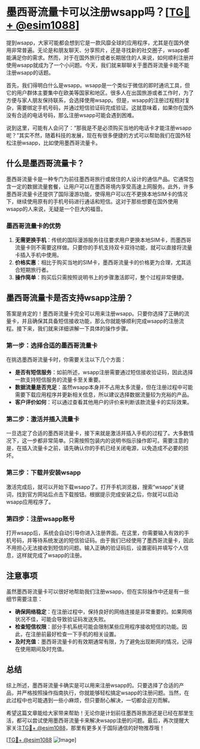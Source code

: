 # 墨西哥流量卡可以注册wsapp吗？[[TG💪+ @esim1088](https://t.me/s/esim1088)]

提到wsapp，大家可能都会想到它是一款风靡全球的应用程序，尤其是在国外使用非常普遍。无论是和朋友聊天、分享照片，还是寻找新的社交圈子，wsapp都能满足你的需求。然而，对于在国外旅行或者长期居住的人来说，如何顺利注册并使用wsapp就成为了一个小问题。今天，我们就来聊聊关于墨西哥流量卡能不能注册wsapp的话题。

首先，我们得明白什么是wsapp。wsapp是一个类似于微信的即时通讯工具，但它的用户群体主要集中在欧美等国家和地区。很多人在出国旅游或者工作时，为了方便与家人朋友保持联系，会选择使用wsapp。但是，wsapp的注册过程相对复杂，需要绑定手机号码，并通过短信验证码完成验证。这就意味着，如果你在国外没有合适的电话号码，那么注册wsapp可能会遇到困难。

说到这里，可能有人会问了：“那我是不是必须购买当地的电话卡才能注册wsapp呢？”其实不然，随着科技的发展，现在有很多便捷的方式可以帮助我们在国外轻松注册wsapp，比如使用墨西哥流量卡。

## 什么是墨西哥流量卡？

墨西哥流量卡是一种专门为前往墨西哥旅行或居住的人设计的通信产品。它通常包含一定的数据流量套餐，让用户可以在墨西哥境内享受高速上网服务。此外，许多墨西哥流量卡还提供了国际漫游功能，使得用户可以在不更换本地SIM卡的情况下，继续使用原有的手机号码进行通话和短信。这对于那些想要在国外使用wsapp的人来说，无疑是一个巨大的福音。

### 墨西哥流量卡的优势

1. **无需更换手机**：传统的国际漫游服务往往要求用户更换本地SIM卡，而墨西哥流量卡则不需要这样做。只要你的手机支持双卡双待功能，就可以直接将流量卡插入手机中使用。
2. **价格实惠**：相比于购买当地的SIM卡，墨西哥流量卡的价格更为合理，尤其适合短期旅行者。
3. **操作简单**：购买后只需按照说明书上的步骤激活即可，整个过程非常便捷。

## 墨西哥流量卡是否支持wsapp注册？

答案是肯定的！墨西哥流量卡完全可以用来注册wsapp。只要你选择了正确的流量卡，并且确保其具备短信接收功能，那么你就能够顺利完成wsapp的注册流程。接下来，我们就来详细讲解一下具体的操作步骤。

### 第一步：选择合适的墨西哥流量卡

在挑选墨西哥流量卡时，你需要关注以下几个方面：

- **是否有短信服务**：如前所述，wsapp注册需要通过短信接收验证码，因此选择一款支持短信服务的流量卡至关重要。
- **数据流量是否充足**：虽然wsapp本身并不占用太多流量，但在注册过程中可能需要下载应用程序并更新相关信息，所以建议选择数据流量较为充裕的产品。
- **客户评价如何**：可以通过查看其他用户的评价来判断该款流量卡的实际效果。

### 第二步：激活并插入流量卡

一旦选定了合适的墨西哥流量卡，接下来就是激活并插入手机的过程了。大多数情况下，这一步都非常简单。只需按照包装内的说明书指示操作即可。需要注意的是，在插入流量卡之前，请先确认你的手机已经关闭电源，以免造成不必要的损坏。

### 第三步：下载并安装wsapp

激活完成后，就可以开始下载wsapp了。打开手机浏览器，搜索“wsapp”关键词，找到官方网站后点击下载按钮。根据提示完成安装之后，你就可以启动wsapp应用程序了。

### 第四步：注册wsapp账号

打开wsapp后，系统会自动引导你进入注册界面。在这里，你需要输入有效的手机号码，并等待系统发送的短信验证码。由于我们已经使用了墨西哥流量卡，因此不用担心无法接收到短信的问题。输入正确的验证码后，设置密码并填写个人信息，这样就完成了wsapp的注册。

## 注意事项

虽然墨西哥流量卡可以很好地帮助我们注册wsapp，但在实际操作中还是有一些细节需要注意：

- **确保网络稳定**：在注册过程中，保持良好的网络连接是非常重要的。如果网络状况不佳，可能会导致验证码发送失败。
- **检查短信权限**：部分手机系统可能会限制某些应用程序接收短信的功能。因此，在注册前最好检查一下手机的相关设置。
- **及时充值**：墨西哥流量卡的有效期通常有限，为了避免出现断网的情况，记得在使用期间及时充值。

## 总结

综上所述，墨西哥流量卡确实是可以用来注册wsapp的。只要选择了合适的产品，并严格按照操作指南执行，你就能够轻松搞定wsapp的注册问题。当然，在此过程中也可能遇到一些小麻烦，但只要耐心解决，一切都会迎刃而解。

希望这篇文章能给大家带来帮助！无论你是计划前往墨西哥旅游还是已经在那里生活，都可以尝试使用墨西哥流量卡来解决wsapp注册的问题。最后，再次提醒大家关注[TG💪+ @esim1088](https://t.me/s/esim1088)，那里有更多关于国际通信的好物推荐哦！

[[TG💪+ @esim1088](https://t.me/s/esim1088) ![Image](https://i.postimg.cc/4NQfJmqS/Snipaste-2025-05-13-00-14-12.png)]